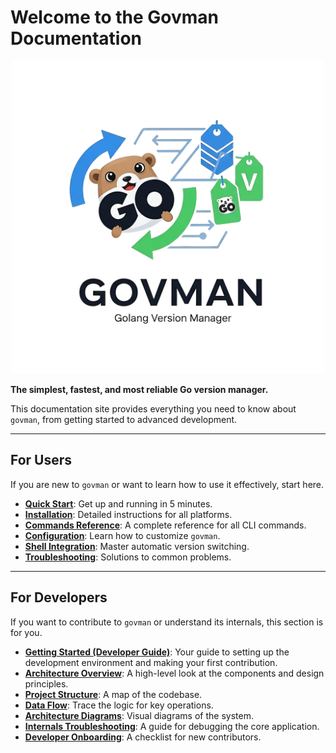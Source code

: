 # Welcome to the Govman Documentation

<p align="center">
  <img src="../govman.png" alt="Govman Logo" width="500">
</p>

**The simplest, fastest, and most reliable Go version manager.**

This documentation site provides everything you need to know about `govman`, from getting started to advanced development.

---

## For Users

If you are new to `govman` or want to learn how to use it effectively, start here.

-   **[Quick Start](quick-start.md)**: Get up and running in 5 minutes.
-   **[Installation](installation.md)**: Detailed instructions for all platforms.
-   **[Commands Reference](commands.md)**: A complete reference for all CLI commands.
-   **[Configuration](configuration.md)**: Learn how to customize `govman`.
-   **[Shell Integration](shell-integration.md)**: Master automatic version switching.
-   **[Troubleshooting](troubleshooting.md)**: Solutions to common problems.

---

## For Developers

If you want to contribute to `govman` or understand its internals, this section is for you.

-   **[Getting Started (Developer Guide)](getting-started.md)**: Your guide to setting up the development environment and making your first contribution.
-   **[Architecture Overview](architecture.md)**: A high-level look at the components and design principles.
-   **[Project Structure](project-structure.md)**: A map of the codebase.
-   **[Data Flow](data-flow.md)**: Trace the logic for key operations.
-   **[Architecture Diagrams](architecture-diagrams.md)**: Visual diagrams of the system.
-   **[Internals Troubleshooting](internals-troubleshooting.md)**: A guide for debugging the core application.
-   **[Developer Onboarding](developer-onboarding.md)**: A checklist for new contributors.

